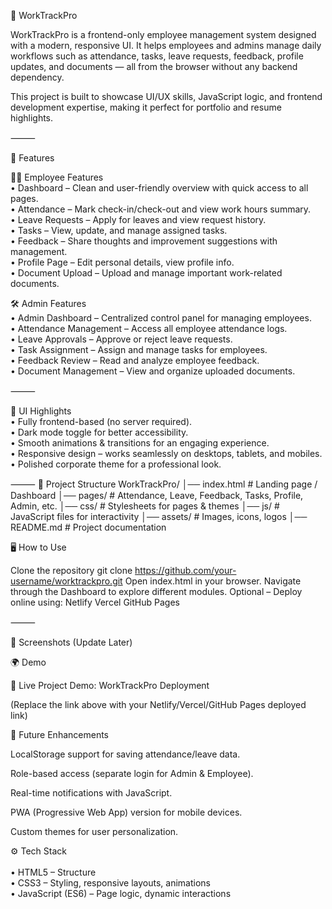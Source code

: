 🌟 WorkTrackPro

WorkTrackPro is a frontend-only employee management system designed with a modern, responsive UI. It helps employees and admins manage daily workflows such as attendance, tasks, leave requests, feedback, profile updates, and documents — all from the browser without any backend dependency.

This project is built to showcase UI/UX skills, JavaScript logic, and frontend development expertise, making it perfect for portfolio and resume highlights.

⸻

🚀 Features

👨‍💼 Employee Features <br>
	•	Dashboard – Clean and user-friendly overview with quick access to all pages.<br>
	•	Attendance – Mark check-in/check-out and view work hours summary.<br>
	•	Leave Requests – Apply for leaves and view request history.<br>
	•	Tasks – View, update, and manage assigned tasks.<br>
	•	Feedback – Share thoughts and improvement suggestions with management.<br>
	•	Profile Page – Edit personal details, view profile info.<br>
	•	Document Upload – Upload and manage important work-related documents.<br>

🛠️ Admin Features<br>
	•	Admin Dashboard – Centralized control panel for managing employees.<br>
	•	Attendance Management – Access all employee attendance logs.<br>
	•	Leave Approvals – Approve or reject leave requests.<br>
	•	Task Assignment – Assign and manage tasks for employees.<br>
	•	Feedback Review – Read and analyze employee feedback.<br>
	•	Document Management – View and organize uploaded documents.<br>

⸻

🎨 UI Highlights<br>
	•	Fully frontend-based (no server required).<br>
	•	Dark mode toggle for better accessibility.<br>
	•	Smooth animations & transitions for an engaging experience.<br>
	•	Responsive design – works seamlessly on desktops, tablets, and mobiles.<br>
	•	Polished corporate theme for a professional look.<br>

⸻
📂 Project Structure
WorkTrackPro/
│── index.html          # Landing page / Dashboard
│── pages/              # Attendance, Leave, Feedback, Tasks, Profile, Admin, etc.
│── css/                # Stylesheets for pages & themes
│── js/                 # JavaScript files for interactivity
│── assets/             # Images, icons, logos
│── README.md           # Project documentation

🖥️ How to Use

Clone the repository
git clone https://github.com/your-username/worktrackpro.git
Open index.html in your browser.
Navigate through the Dashboard to explore different modules.
Optional – Deploy online using:
Netlify
Vercel
GitHub Pages

⸻

📸 Screenshots (Update Later)<br>

🌍 Demo<br>

🔗 Live Project Demo: WorkTrackPro Deployment<br>

(Replace the link above with your Netlify/Vercel/GitHub Pages deployed link)<br>

🌟 Future Enhancements<br>

LocalStorage support for saving attendance/leave data.<br>

Role-based access (separate login for Admin & Employee).<br>

Real-time notifications with JavaScript.<br>

PWA (Progressive Web App) version for mobile devices.<br>

Custom themes for user personalization.<br>

⚙️ Tech Stack<br><br>
	•	HTML5 – Structure<br>
	•	CSS3 – Styling, responsive layouts, animations<br>
	•	JavaScript (ES6) – Page logic, dynamic interactions<br>


